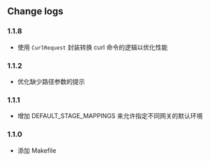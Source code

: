## Change logs

### 1.1.8
- 使用 `CurlRequest` 封装转换 curl 命令的逻辑以优化性能

### 1.1.2
- 优化缺少路径参数的提示

### 1.1.1
- 增加 DEFAULT_STAGE_MAPPINGS 来允许指定不同网关的默认环境

### 1.1.0
- 添加 Makefile
